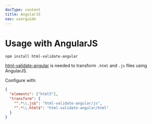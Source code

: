 ```yaml
---
docType: content
title: AngularJS
nav: userguide
---
```


# Usage with AngularJS

    npm install html-validate-angular

[html-validate-angular](https://www.npmjs.com/package/html-validate-angular) is needed to transform `.html` and `.js` files using AngularJS.

Configure with:

```json config
{
  "elements": ["html5"],
  "transform": {
    "^.*\\.js$": "html-validate-angular/js",
    "^.*\\.html$": "html-validate-angular/html"
  }
}
```
